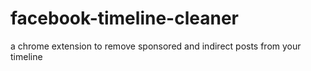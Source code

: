 # facebook-timeline-cleaner
a chrome extension to remove sponsored and indirect posts from your timeline
